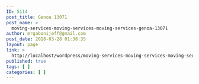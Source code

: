 ```yaml
---
ID: 5114
post_title: Genoa 13071
post_name: >
  moving-services-moving-services-moving-services-genoa-13071
author: mrgabonijeff@gmail.com
post_date: 2018-03-28 01:38:35
layout: page
link: >
  http://localhost/wordpress/moving-services-moving-services-moving-services-genoa-13071/
published: true
tags: [ ]
categories: [ ]
---
```

